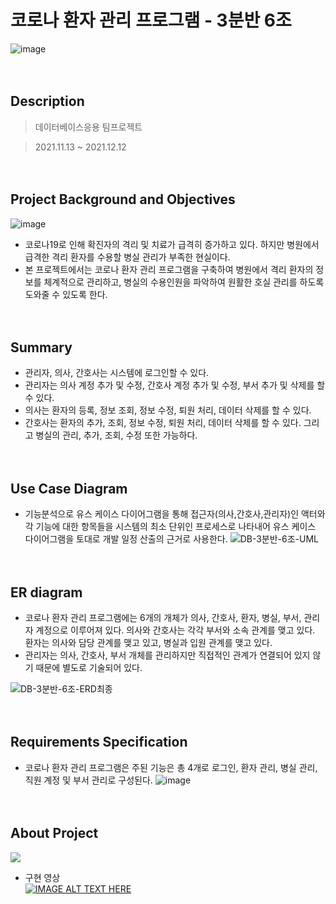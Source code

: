 # 코로나 환자 관리 프로그램 - 3분반 6조

![image](https://user-images.githubusercontent.com/60650967/175775137-4bf498fa-0700-4494-b1a0-c36b75527826.png)
  
  
  
  
　  
## Description

> 데이터베이스응용 팀프로젝트  

> 2021.11.13 ~ 2021.12.12  
  
  
  
  
　  
## Project Background and Objectives

![image](https://user-images.githubusercontent.com/60650967/175775233-b90fd65d-fc7f-4755-a836-456070be8300.png)

* 코로나19로 인해 확진자의 격리 및 치료가 급격히 증가하고 있다. 하지만 병원에서 급격한 격리 환자를 수용할 병실 관리가 부족한 현실이다.  
* 본 프로젝트에서는 코로나 환자 관리 프로그램을 구축하여 병원에서 격리 환자의 정보를 체계적으로 관리하고, 병실의 수용인원을 파악하여 원활한 호실 관리를 하도록 도와줄 수 있도록 한다.  
  
  
  
  
　  
## Summary
* 관리자, 의사, 간호사는 시스템에 로그인할 수 있다.  
* 관리자는 의사 계정 추가 및 수정, 간호사 계정 추가 및 수정, 부서 추가 및 삭제를 할 수 있다.  
* 의사는 환자의 등록, 정보 조회, 정보 수정, 퇴원 처리, 데이터 삭제를 할 수 있다.  
* 간호사는 환자의 추가, 조회, 정보 수정, 퇴원 처리, 데이터 삭제를 할 수 있다. 그리고 병실의 관리, 추가, 조회, 수정 또한 가능하다.
  
  
  
  
　  
## Use Case Diagram
* 기능분석으로 유스 케이스 다이어그램을 통해 접근자(의사,간호사,관리자)인 액터와 각 기능에 대한 항목들을 시스템의 최소 단위인 프로세스로 나타내어 유스 케이스 다이어그램을 토대로 개발 일정 산출의 근거로 사용한다.
![DB-3분반-6조-UML](https://user-images.githubusercontent.com/60650967/175775537-7adb3dc6-c03d-463e-859f-8201e88ed379.png)
  
  
  
  
　  
## ER diagram
* 코로나 환자 관리 프로그램에는 6개의 개체가 의사, 간호사, 환자, 병실, 부서, 관리자 계정으로 이루어져 있다. 의사와 간호사는 각각 부서와 소속 관계를 맺고 있다. 환자는 의사와 담당 관계를 맺고 있고, 병실과 입원 관계를 맺고 있다.
* 관리자는 의사, 간호사, 부서 개체를 관리하지만 직접적인 관계가 연결되어 있지 않기 때문에 별도로 기술되어 있다.  

 ![DB-3분반-6조-ERD최종](https://user-images.githubusercontent.com/60650967/175775418-f41798b4-55d6-4913-85f0-14023b17c4b0.png)
  
  
  
  
　  
## Requirements Specification
* 코로나 환자 관리 프로그램은 주된 기능은 총 4개로 로그인, 환자 관리, 병실 관리, 직원 계정 및 부서 관리로 구성된다.
![image](https://user-images.githubusercontent.com/60650967/175775456-35def75f-e490-4b75-b86a-221a730faaba.png)
  
  
  
  
　  
## About Project
<img src="https://img.shields.io/badge/Language-Pro*C-green?style=flat"/>  


* 구현 영상  
[![IMAGE ALT TEXT HERE](http://img.youtube.com/vi/XqZwePCXGaQ/0.jpg)](http://www.youtube.com/watch?v=XqZwePCXGaQ)
